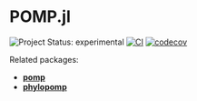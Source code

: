 # POMP.jl

![Project Status: experimental](https://img.shields.io/badge/lifecycle-experimental-orange.svg)
[![CI](https://github.com/kingaa/POMP.jl/actions/workflows/CI.yml/badge.svg?branch=master)](https://github.com/kingaa/POMP.jl/actions/workflows/CI.yml)
[![codecov](https://codecov.io/github/kingaa/POMP.jl/branch/master/graph/badge.svg?token=N33TF2TP0K)](https://codecov.io/github/kingaa/POMP.jl)

<!--
[![Documentation](https://img.shields.io/badge/docs-stable-blue.svg)](https://kingaa.github.io/POMP.jl/stable)
[![Documentation](https://img.shields.io/badge/docs-master-blue.svg)](https://kingaa.github.io/POMP.jl/dev)
[![Development Release](https://img.shields.io/github/release/kingaa/POMP.jl.svg)](https://github.com/kingaa/POMP.jl/releases/latest)
-->

Related packages:

- [**pomp**](https://github.com/kingaa/pomp/)
- [**phylopomp**](https://github.com/kingaa/phylopomp/)
